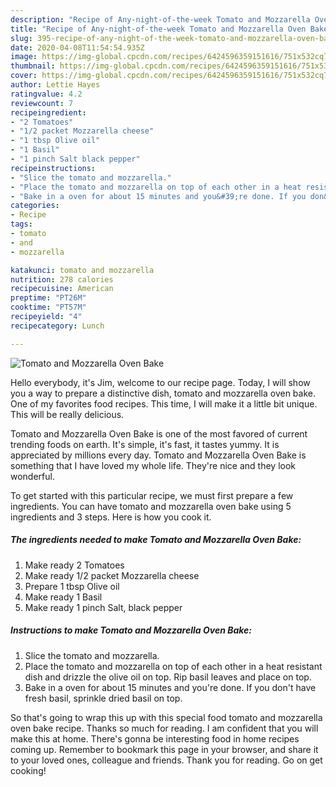 ```yaml
---
description: "Recipe of Any-night-of-the-week Tomato and Mozzarella Oven Bake"
title: "Recipe of Any-night-of-the-week Tomato and Mozzarella Oven Bake"
slug: 395-recipe-of-any-night-of-the-week-tomato-and-mozzarella-oven-bake
date: 2020-04-08T11:54:54.935Z
image: https://img-global.cpcdn.com/recipes/6424596359151616/751x532cq70/tomato-and-mozzarella-oven-bake-recipe-main-photo.jpg
thumbnail: https://img-global.cpcdn.com/recipes/6424596359151616/751x532cq70/tomato-and-mozzarella-oven-bake-recipe-main-photo.jpg
cover: https://img-global.cpcdn.com/recipes/6424596359151616/751x532cq70/tomato-and-mozzarella-oven-bake-recipe-main-photo.jpg
author: Lettie Hayes
ratingvalue: 4.2
reviewcount: 7
recipeingredient:
- "2 Tomatoes"
- "1/2 packet Mozzarella cheese"
- "1 tbsp Olive oil"
- "1 Basil"
- "1 pinch Salt black pepper"
recipeinstructions:
- "Slice the tomato and mozzarella."
- "Place the tomato and mozzarella on top of each other in a heat resistant dish and drizzle the olive oil on top. Rip basil leaves and place on top."
- "Bake in a oven for about 15 minutes and you&#39;re done. If you don&#39;t have fresh basil, sprinkle dried basil on top."
categories:
- Recipe
tags:
- tomato
- and
- mozzarella

katakunci: tomato and mozzarella 
nutrition: 278 calories
recipecuisine: American
preptime: "PT26M"
cooktime: "PT57M"
recipeyield: "4"
recipecategory: Lunch

---
```



![Tomato and Mozzarella Oven Bake](https://img-global.cpcdn.com/recipes/6424596359151616/751x532cq70/tomato-and-mozzarella-oven-bake-recipe-main-photo.jpg)

Hello everybody, it's Jim, welcome to our recipe page. Today, I will show you a way to prepare a distinctive dish, tomato and mozzarella oven bake. One of my favorites food recipes. This time, I will make it a little bit unique. This will be really delicious.



Tomato and Mozzarella Oven Bake is one of the most favored of current trending foods on earth. It's simple, it's fast, it tastes yummy. It is appreciated by millions every day. Tomato and Mozzarella Oven Bake is something that I have loved my whole life. They're nice and they look wonderful.


To get started with this particular recipe, we must first prepare a few ingredients. You can have tomato and mozzarella oven bake using 5 ingredients and 3 steps. Here is how you cook it.

<!--inarticleads1-->

##### The ingredients needed to make Tomato and Mozzarella Oven Bake:

1. Make ready 2 Tomatoes
1. Make ready 1/2 packet Mozzarella cheese
1. Prepare 1 tbsp Olive oil
1. Make ready 1 Basil
1. Make ready 1 pinch Salt, black pepper




<!--inarticleads2-->

##### Instructions to make Tomato and Mozzarella Oven Bake:

1. Slice the tomato and mozzarella.
1. Place the tomato and mozzarella on top of each other in a heat resistant dish and drizzle the olive oil on top. Rip basil leaves and place on top.
1. Bake in a oven for about 15 minutes and you&#39;re done. If you don&#39;t have fresh basil, sprinkle dried basil on top.




So that's going to wrap this up with this special food tomato and mozzarella oven bake recipe. Thanks so much for reading. I am confident that you will make this at home. There's gonna be interesting food in home recipes coming up. Remember to bookmark this page in your browser, and share it to your loved ones, colleague and friends. Thank you for reading. Go on get cooking!

